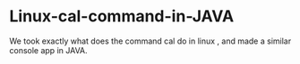 # Linux-cal-command-in-JAVA
 We took exactly what does the command cal do in linux , and made a similar console app in JAVA.
